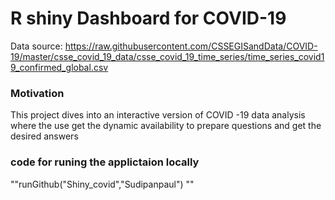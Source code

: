 # R shiny Dashboard for COVID-19 
Data source: https://raw.githubusercontent.com/CSSEGISandData/COVID-19/master/csse_covid_19_data/csse_covid_19_time_series/time_series_covid19_confirmed_global.csv


### Motivation
This project dives into an interactive version of COVID -19 data analysis where the use get the dynamic availability to prepare questions and get the desired answers

### code for runing the applictaion locally

""runGithub("Shiny_covid","Sudipanpaul") ""
